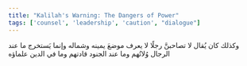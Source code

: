```yaml
---
title: "Kalilah's Warning: The Dangers of Power"
tags: ['counsel', 'leadership', 'caution', "dialogue"]
---
```


 وكذلك كان يُقال لا تصاحبنَّ رجلًا لا يعرف موضعَ يمينه وشماله وإنما يَستخرج ما عند الرجال وُلاتُهم وما عند الجنود قادتهم وما في الدين علماؤه

